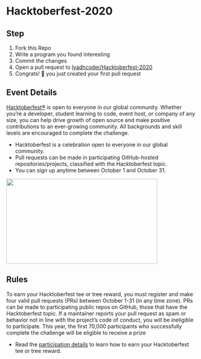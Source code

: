 # Hacktoberfest-2020

## Step
1. Fork this Repo
2. Write a program you found interesting
3. Commit the changes
4. Open a pull request to [lyadhcoder/Hacktoberfest-2020](https://github.com/lyadhcoder/Hacktoberfest-2020/pulls)
5. Congrats! 🙂 you just created your first pull request

## Event Details
[Hacktoberfest®](https://hacktoberfest.digitalocean.com/) is open to everyone in our global community. Whether you’re a developer, student learning to code, event host, or company of any size, you can help drive growth of open source and make positive contributions to an ever-growing community. All backgrounds and skill levels are encouraged to complete the challenge.
- Hacktoberfest is a celebration open to everyone in our global community.
- Pull requests can be made in participating GitHub-hosted repositories/projects, classified with the Hacktoberfest topic.
- You can sign up anytime between October 1 and October 31.
<p><a href="https://hacktoberfest.digitalocean.com?wvideo=rrnq2hxoso"><img src="https://embed-fastly.wistia.com/deliveries/49bd387c40e2c5aada92abdf973bc46d.jpg?image_play_button_size=2x&amp;image_crop_resized=960x540&amp;image_play_button=1&amp;image_play_button_color=1e71e7e0" width="400" height="225" style="width: 400px; height: 225px;"></a></p>

## Rules
To earn your Hacktoberfest tee or tree reward, you must register and make four valid pull requests (PRs) between October 1-31 (in any time zone). PRs can be made to participating public repos on GitHub, those that have the Hacktoberfest topic. If a maintainer reports your pull request as spam or behavior not in line with the project’s code of conduct, you will be ineligible to participate. This year, the first 70,000 participants who successfully complete the challenge will be eligible to receive a prize
- Read the [participation details](https://hacktoberfest.digitalocean.com/details) to learn how to earn your Hacktoberfest tee or tree reward.
